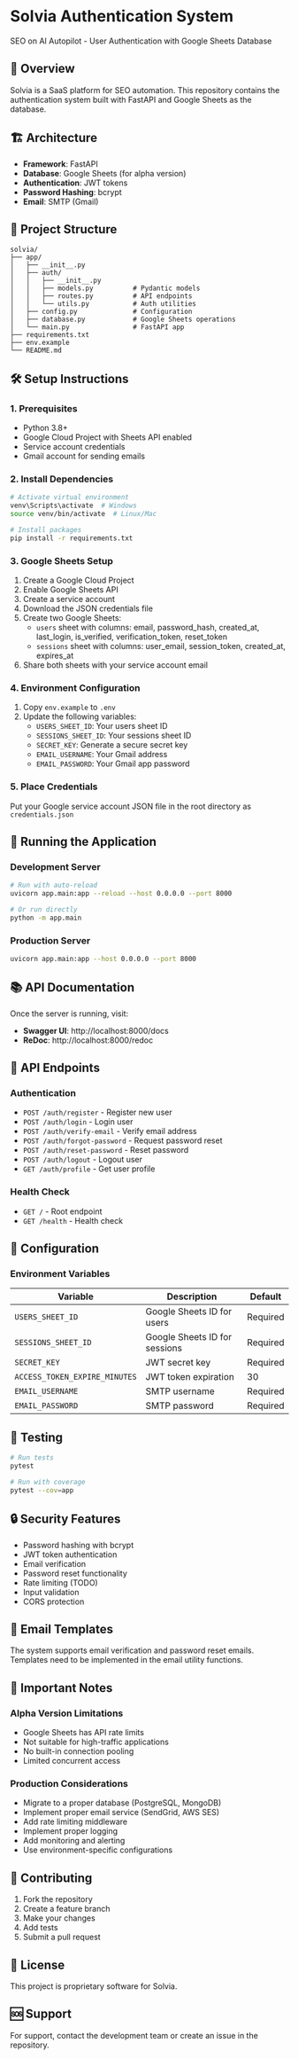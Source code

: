 # Solvia Authentication System

SEO on AI Autopilot - User Authentication with Google Sheets Database

## 🚀 Overview

Solvia is a SaaS platform for SEO automation. This repository contains the authentication system built with FastAPI and Google Sheets as the database.

## 🏗️ Architecture

- **Framework**: FastAPI
- **Database**: Google Sheets (for alpha version)
- **Authentication**: JWT tokens
- **Password Hashing**: bcrypt
- **Email**: SMTP (Gmail)

## 📁 Project Structure

```
solvia/
├── app/
│   ├── __init__.py
│   ├── auth/
│   │   ├── __init__.py
│   │   ├── models.py          # Pydantic models
│   │   ├── routes.py          # API endpoints
│   │   └── utils.py           # Auth utilities
│   ├── config.py              # Configuration
│   ├── database.py            # Google Sheets operations
│   └── main.py                # FastAPI app
├── requirements.txt
├── env.example
└── README.md
```

## 🛠️ Setup Instructions

### 1. Prerequisites

- Python 3.8+
- Google Cloud Project with Sheets API enabled
- Service account credentials
- Gmail account for sending emails

### 2. Install Dependencies

```bash
# Activate virtual environment
venv\Scripts\activate  # Windows
source venv/bin/activate  # Linux/Mac

# Install packages
pip install -r requirements.txt
```

### 3. Google Sheets Setup

1. Create a Google Cloud Project
2. Enable Google Sheets API
3. Create a service account
4. Download the JSON credentials file
5. Create two Google Sheets:
   - `users` sheet with columns: email, password_hash, created_at, last_login, is_verified, verification_token, reset_token
   - `sessions` sheet with columns: user_email, session_token, created_at, expires_at
6. Share both sheets with your service account email

### 4. Environment Configuration

1. Copy `env.example` to `.env`
2. Update the following variables:
   - `USERS_SHEET_ID`: Your users sheet ID
   - `SESSIONS_SHEET_ID`: Your sessions sheet ID
   - `SECRET_KEY`: Generate a secure secret key
   - `EMAIL_USERNAME`: Your Gmail address
   - `EMAIL_PASSWORD`: Your Gmail app password

### 5. Place Credentials

Put your Google service account JSON file in the root directory as `credentials.json`

## 🚀 Running the Application

### Development Server

```bash
# Run with auto-reload
uvicorn app.main:app --reload --host 0.0.0.0 --port 8000

# Or run directly
python -m app.main
```

### Production Server

```bash
uvicorn app.main:app --host 0.0.0.0 --port 8000
```

## 📚 API Documentation

Once the server is running, visit:
- **Swagger UI**: http://localhost:8000/docs
- **ReDoc**: http://localhost:8000/redoc

## 🔐 API Endpoints

### Authentication

- `POST /auth/register` - Register new user
- `POST /auth/login` - Login user
- `POST /auth/verify-email` - Verify email address
- `POST /auth/forgot-password` - Request password reset
- `POST /auth/reset-password` - Reset password
- `POST /auth/logout` - Logout user
- `GET /auth/profile` - Get user profile

### Health Check

- `GET /` - Root endpoint
- `GET /health` - Health check

## 🔧 Configuration

### Environment Variables

| Variable | Description | Default |
|----------|-------------|---------|
| `USERS_SHEET_ID` | Google Sheets ID for users | Required |
| `SESSIONS_SHEET_ID` | Google Sheets ID for sessions | Required |
| `SECRET_KEY` | JWT secret key | Required |
| `ACCESS_TOKEN_EXPIRE_MINUTES` | JWT token expiration | 30 |
| `EMAIL_USERNAME` | SMTP username | Required |
| `EMAIL_PASSWORD` | SMTP password | Required |

## 🧪 Testing

```bash
# Run tests
pytest

# Run with coverage
pytest --cov=app
```

## 🔒 Security Features

- Password hashing with bcrypt
- JWT token authentication
- Email verification
- Password reset functionality
- Rate limiting (TODO)
- Input validation
- CORS protection

## 📧 Email Templates

The system supports email verification and password reset emails. Templates need to be implemented in the email utility functions.

## 🚨 Important Notes

### Alpha Version Limitations

- Google Sheets has API rate limits
- Not suitable for high-traffic applications
- No built-in connection pooling
- Limited concurrent access

### Production Considerations

- Migrate to a proper database (PostgreSQL, MongoDB)
- Implement proper email service (SendGrid, AWS SES)
- Add rate limiting middleware
- Implement proper logging
- Add monitoring and alerting
- Use environment-specific configurations

## 🤝 Contributing

1. Fork the repository
2. Create a feature branch
3. Make your changes
4. Add tests
5. Submit a pull request

## 📄 License

This project is proprietary software for Solvia.

## 🆘 Support

For support, contact the development team or create an issue in the repository. 